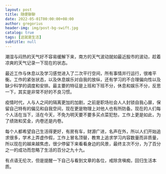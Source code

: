 ```yaml
---
layout: post
title: 随便聊聊
date: 2022-05-01T00:00:00+08:00
author: gregorius
header-img: img/post-bg-swift.jpg
catalog: true
tags: [这就是生活]
subtitle: null
---
```


   潮湿与闷热的天气好不容易缓解下来，南方的天气波动就如最近股市的波动，趁着凉爽的天气记录一下现在的状态。

   最近工作与休息以及学习感觉进入了二次平行空间，所有事情并行运行，很难平衡。工作的紧张状态，以及休息娱乐对自我的放纵，还有学习的不合理偏向性以及缺少科学的调度和安排。最主要的特征是上班和下班不分，休息和娱乐不分，反思一下，其实是非常不好的不良习惯。

   疫情时代，人与人之间的隔离更加的加剧，之前是职场社会人人封锁自我心扉，保留自己特有的偏见和自我空间，现在更是物理上对他人也有所防备。现在的人们每个人活在当下，活在今天，不免为明天要不要多买点菜犯愁，工作上更是如此，为了绩效和奖金，内卷还是内卷。
    
   每个人都希望自己生活得更好，有房有车，财源广进，名声在外，所以人们开始追求很多，学术上弄虚作假，工作上冒名顶替，教育上追求学习内容数量而非质量，所以现在的越来越焦虑，很少停留下来看看身边的风景，最终主次不分，为了百分之一的成功而忽略了生活的百分之九十九。

   有点语无伦次，但是提醒一下自己与看到文章的各位，戒除贪嗔痴，回归生活本质。
